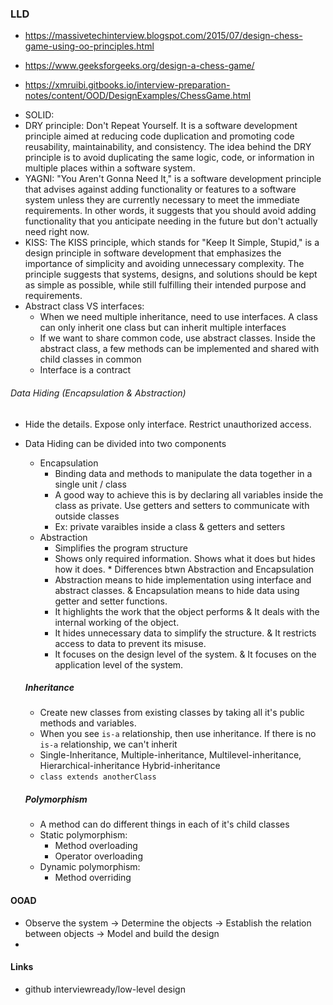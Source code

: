 ### LLD

- https://massivetechinterview.blogspot.com/2015/07/design-chess-game-using-oo-principles.html

- https://www.geeksforgeeks.org/design-a-chess-game/

- https://xmruibi.gitbooks.io/interview-preparation-notes/content/OOD/DesignExamples/ChessGame.html

* SOLID: 
* DRY principle: Don't Repeat Yourself. It is a software development principle aimed at reducing code duplication and promoting code reusability, maintainability, and consistency. The idea behind the DRY principle is to avoid duplicating the same logic, code, or information in multiple places within a software system.
* YAGNI: "You Aren't Gonna Need It," is a software development principle that advises against adding functionality or features to a software system unless they are currently necessary to meet the immediate requirements. In other words, it suggests that you should avoid adding functionality that you anticipate needing in the future but don't actually need right now.
* KISS: The KISS principle, which stands for "Keep It Simple, Stupid," is a design principle in software development that emphasizes the importance of simplicity and avoiding unnecessary complexity. The principle suggests that systems, designs, and solutions should be kept as simple as possible, while still fulfilling their intended purpose and requirements.
* Abstract class VS interfaces: <br>
   - When we need multiple inheritance, need to use interfaces. A class can only inherit one class but can inherit multiple interfaces
   - If we want to share common code, use abstract classes. Inside the abstract class, a few methods can be implemented and shared with child classes in common
   - Interface is a contract

###### Data Hiding (Encapsulation & Abstraction)
* Hide the details. Expose only interface. Restrict unauthorized access.
* Data Hiding can be divided into two components
     * Encapsulation
          * Binding data and methods to manipulate the data together in a single unit / class
          * A good way to achieve this is by declaring all variables inside the class as private. Use getters and setters to communicate with outside classes
          * Ex: private varaibles inside a class & getters and setters
     * Abstraction
          * Simplifies the program structure
          * Shows only required information. Shows what it does but hides how it does.
      * Differences btwn Abstraction and Encapsulation
         * Abstraction means to hide implementation using interface and abstract classes. & Encapsulation means to hide data using getter and setter functions.
         * It highlights the work that the object performs & It deals with the internal working of the object.
         * It hides unnecessary data to simplify the structure. & It restricts access to data to prevent its misuse.
         * It focuses on the design level of the system. & It focuses on the application level of the system.
       
  ##### Inheritance
  * Create new classes from existing classes by taking all it's public methods and variables.
  * When you see `is-a` relationship, then use inheritance. If there is no `is-a` relationship, we can't inherit
  * Single-Inheritance, Multiple-inheritance, Multilevel-inheritance, Hierarchical-inheritance Hybrid-inheritance
  * `class extends anotherClass`

  ##### Polymorphism
  * A method can do different things in each of it's child classes
  * Static polymorphism:
       * Method overloading
       * Operator overloading
  * Dynamic polymorphism:
       * Method overriding

#### OOAD 
* Observe the system -> Determine the objects -> Establish the relation between objects -> Model and build the design
* 

#### Links
* github interviewready/low-level design
